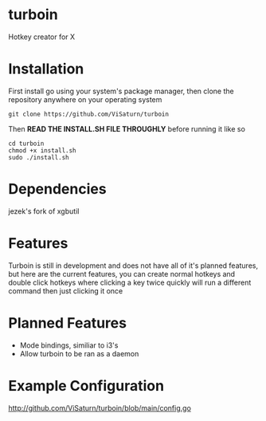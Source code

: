 # turboin
Hotkey creator for X
# Installation
First install go using your system's package manager, then clone the repository anywhere on your operating system

    git clone https://github.com/ViSaturn/turboin

Then **READ THE INSTALL.SH FILE THROUGHLY** before running it like so

    cd turboin
    chmod +x install.sh
    sudo ./install.sh
    
# Dependencies
jezek's fork of xgbutil

# Features
Turboin is still in development and does not have all of it's
planned features, but here are the current features,
you can create normal hotkeys and double click hotkeys where clicking a key
twice quickly will run a different command then just clicking it once

# Planned Features
- Mode bindings, similiar to i3's
- Allow turboin to be ran as a daemon

# Example Configuration
http://github.com/ViSaturn/turboin/blob/main/config.go
